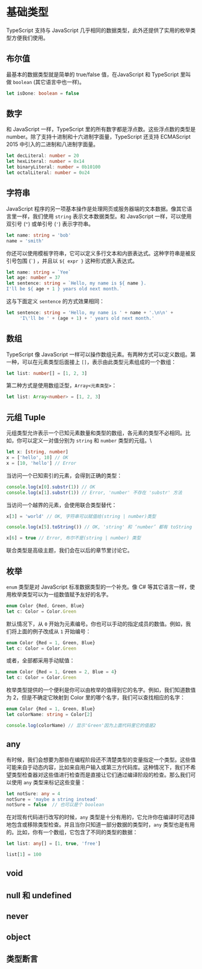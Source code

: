  # 基础类型

 TypeScript 支持与 JavaScript 几乎相同的数据类型，此外还提供了实用的枚举类型方便我们使用。

 ## 布尔值

 最基本的数据类型就是简单的 true/false 值，在JavaScript 和 TypeScript 里叫做 `boolean` (其它语言中也一样)。

 ```typescript
 let isDone: boolean = false
 ```

 ## 数字

 和 JavaScript 一样，TypeScript 里的所有数字都是浮点数。这些浮点数的类型是 number。除了支持十进制和十六进制字面量，TypeScript 还支持 ECMAScript 2015 中引入的二进制和八进制字面量。

 ```typescript
 let decLiteral: number = 20
 let hexLiteral: number = 0x14
 let binaryLiteral: number = 0b10100
 let octalLiteral: number = 0o24
 ```

 ## 字符串

 JavaScript 程序的另一项基本操作是处理网页或服务器端的文本数据。像其它语言里一样，我们使用 `string` 表示文本数据类型。和 JavaScript 一样，可以使用双引号 (`"`) 或单引号 (`'`) 表示字符串。

 ```typescript
 let name: string = 'bob'
 name = 'smith'
 ```

 你还可以使用模板字符串，它可以定义多行文本和内嵌表达式。这种字符串是被反引号包围 (``` ` ```) ，并且以 `${ expr }` 这种形式嵌入表达式。

 ```typescript
 let name: string = `Yee`
 let age: number = 37
 let sentence: string = `Hello, my name is ${ name }.  
 I'll be ${ age + 1 } years old next month.`
 ```

 这与下面定义 `sentence` 的方式效果相同：

 ```typescript
 let sentence: string = 'Hello, my name is ' + name + '.\n\n' + 
      'I\'ll be ' + (age + 1) + ' years old next month.'
 ``` 

 ## 数组

 TypeScript 像 JavaScript 一样可以操作数组元素。有两种方式可以定义数组。第一种，可以在元素类型后面接上 `[]`，表示由此类型元素组成的一个数组：

 ```typescript
 let list: number[] = [1, 2, 3]
 ```

 第二种方式是使用数组泛型，`Array<元素类型>`：

 ```typescript
 let list: Array<number> = [1, 2, 3]
 ```

 ## 元组 Tuple

 元组类型允许表示一个已知元素数量和类型的数组，各元素的类型不必相同。比如，你可以定义一对值分别为 `string` 和 `number` 类型的元组。\

 ```typescript
 let x: [string, number]
 x = ['hello', 10] // OK
 x = [10, 'hello'] // Error
 ```

 当访问一个已知索引的元素，会得到正确的类型：

 ```typescript
 console.log(x[0].substr(1)) // OK
 console.log(x[1].substr(1)) // Error, 'number' 不存在 'substr' 方法
 ```

 当访问一个越界的元素，会使用联合类型替代：

 ```typescript
 x[3] = 'world' // OK, 字符串可以赋值给(string | number)类型

 console.log(x[5].toString()) // OK, 'string' 和 ‘number’ 都有 toString

 x[6] = true // Error, 布尔不是(string | number) 类型
 ```

 联合类型是高级主题，我们会在以后的章节里讨论它。

 ## 枚举

 `enum` 类型是对 JavaScript 标准数据类型的一个补充。像 C# 等其它语言一样，使用枚举类型可以为一组数值赋予友好的名字。

 ```typescript
 enum Color {Red, Green, Blue}
 let c: Color = Color.Green
 ```

 默认情况下，从 `0` 开始为元素编号。你也可以手动的指定成员的数值。例如，我们将上面的例子改成从 `1` 开始编号：

 ```typescript
 enum Color {Red = 1, Green, Blue}
 let c: Color = Color.Green
 ```

 或者，全部都采用手动赋值：

 ```typescript
 enum Color {Red = 1, Green = 2, Blue = 4}
 let c: Color = Color.Green
 ```

 枚举类型提供的一个便利是你可以由枚举的值得到它的名字。例如，我们知道数值为 2，但是不确定它映射到 Color 里的哪个名字，我们可以查找相应的名字：

 ```typescript
 enum Color {Red = 1, Green, Blue}
 let colorName: string = Color[2]

 console.log(colorName) // 显示'Green'因为上面代码里它的值是2
 ```

 ## any

 有时候，我们会想要为那些在编程阶段还不清楚类型的变量指定一个类型。这些值可能来自于动态内容，比如来自用户输入或第三方代码库。这种情况下，我们不希望类型检查器对这些值进行检查而是直接让它们通过编译阶段的检查。那么我们可以使用 `any` 类型来标记这些变量：

 ```typescript
 let notSure: any = 4
 notSure = 'maybe a string instead'
 notSure = false  // 也可以是个 boolean
 ```

 在对现有代码进行改写的时候，`any` 类型是十分有用的，它允许你在编译时可选择地包含或移除类型检查。并且当你只知道一部分数据的类型时，`any` 类型也是有用的。比如，你有一个数组，它包含了不同的类型的数据：

 ```typescript
 let list: any[] = [1, true, 'free']
 
 list[1] = 100
 ```

 ## void

 ## null 和 undefined

 ## never

 ## object

 ## 类型断言

